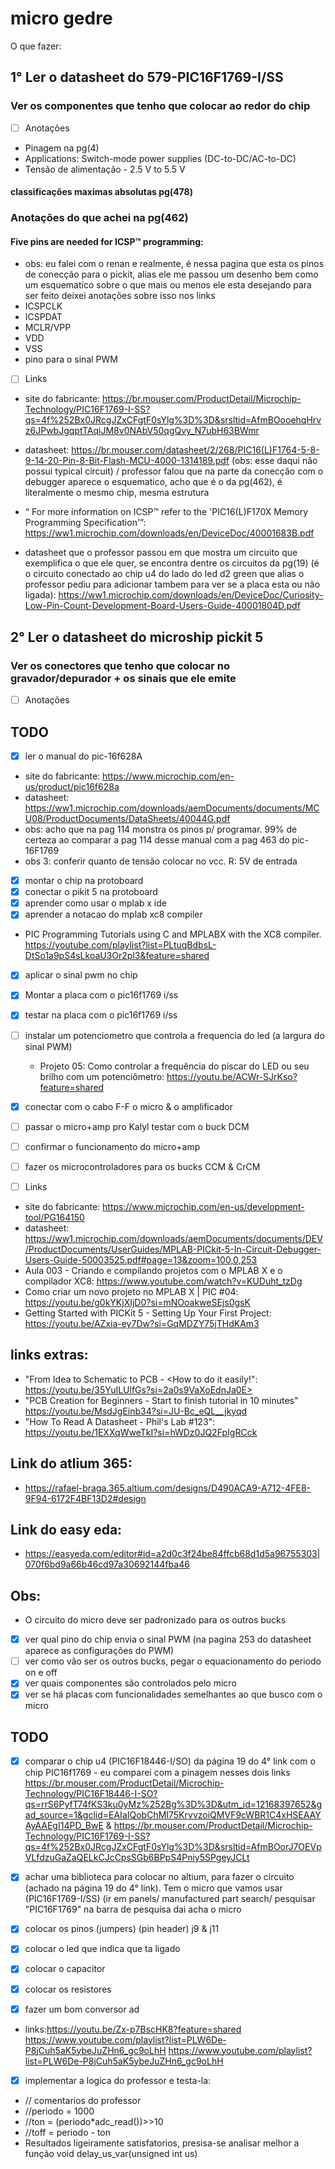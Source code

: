 # micro gedre
O que fazer:

## 1° Ler o datasheet do 579-PIC16F1769-I/SS

### Ver os componentes que tenho que colocar ao redor do chip
- [ ] Anotações
- Pinagem na pg(4)
- Applications: Switch-mode power supplies (DC-to-DC/AC-to-DC)
- Tensão de alimentação - 2.5 V to 5.5 V
#### classificações maximas absolutas pg(478)

### Anotações do que achei na pg(462)
#### Five pins are needed for ICSP™ programming:
- obs: eu falei com o renan e realmente, é nessa pagina que esta os pinos de conecção para o pickit, alias ele me passou um desenho bem como um esquematico sobre o que mais ou menos ele esta desejando para ser feito deixei anotações sobre isso nos links
- ICSPCLK
- ICSPDAT
- MCLR/VPP
- VDD
- VSS
- pino para o sinal PWM 

- [ ] Links
      
- site do fabricante: <https://br.mouser.com/ProductDetail/Microchip-Technology/PIC16F1769-I-SS?qs=4f%252Bx0JRcgJZxCFgtF0sYlg%3D%3D&srsltid=AfmBOooehqHrvz6JPwbJgqptTAqiJM8v0NAbV50qgQvy_N7ubH63BWmr>
  
- datasheet: <https://br.mouser.com/datasheet/2/268/PIC16(L)F1764-5-8-9-14-20-Pin-8-Bit-Flash-MCU-4000-1314189.pdf> (obs: esse daqui não possui typical circuit) / professor falou que
na parte da conecção com o debugger aparece o esquematico, acho que é o da pg(462), é literalmente o mesmo chip, mesma estrutura

- “ For more information on ICSP™ refer to the 'PIC16(L)F170X Memory Programming Specification'”: <https://ww1.microchip.com/downloads/en/DeviceDoc/40001683B.pdf>

- datasheet que o professor passou em que mostra um circuito que exemplifica o que ele quer, se encontra dentre os circuitos da pg(19) (é o circuito conectado ao chip u4 do lado do led d2 green que alias o professor pediu para adicionar tambem para ver se a placa esta ou não ligada): <https://ww1.microchip.com/downloads/en/DeviceDoc/Curiosity-Low-Pin-Count-Development-Board-Users-Guide-40001804D.pdf>
  
## 2° Ler o datasheet do microship pickit 5
### Ver os conectores que tenho que colocar no gravador/depurador + os sinais que ele emite
- [ ] Anotações

## TODO
- [x] ler o manual do pic-16f628A
- site do fabricante: <https://www.microchip.com/en-us/product/pic16f628a>
- datasheet: <https://ww1.microchip.com/downloads/aemDocuments/documents/MCU08/ProductDocuments/DataSheets/40044G.pdf>
- obs: acho que na pag 114 monstra os pinos p/ programar. 99% de certeza ao comparar a pag 114 desse manual com a pag 463 do pic-16F1769
- obs 3: conferir quanto de tensão colocar no vcc. R: 5V de entrada
- [x] montar o chip na protoboard
- [x] conectar o pikit 5 na protoboard
- [x] aprender como usar o mplab x ide
- [x] aprender a notacao do mplab xc8 compiler
- PIC Programming Tutorials using C and MPLABX with the XC8 compiler. <https://youtube.com/playlist?list=PLtuqBdbsL-DtSo1a9pS4sLkoaU3Or2pl3&feature=shared>
- [x] aplicar o sinal pwm no chip
- [x] Montar a placa com o pic16f1769 i/ss
- [x] testar na placa com o pic16f1769 i/ss
- [ ] instalar um potenciometro que controla a frequencia do led (a largura do sinal PWM)
     - Projeto 05: Como controlar a frequência do piscar do LED ou seu brilho com um potenciômetro: <https://youtu.be/ACWr-SJrKso?feature=shared>
- [x] conectar com o cabo F-F o micro & o amplificador
- [ ] passar o micro+amp pro Kalyl testar com o buck DCM
- [ ] confirmar o funcionamento do micro+amp
- [ ] fazer os microcontroladores para os bucks CCM & CrCM
      

- [ ] Links
- site do fabricante: <https://www.microchip.com/en-us/development-tool/PG164150>
- datasheet: <https://ww1.microchip.com/downloads/aemDocuments/documents/DEV/ProductDocuments/UserGuides/MPLAB-PICkit-5-In-Circuit-Debugger-Users-Guide-50003525.pdf#page=13&zoom=100,0,253>
- Aula 003 - Criando e compilando projetos com o MPLAB X e o compilador XC8: <https://www.youtube.com/watch?v=KUDuht_tzDg>
- Como criar um novo projeto no MPLAB X | PIC #04: <https://youtu.be/g0kYKjXIjD0?si=mNOoakweSEjs0gsK>
- Getting Started with PICKit 5 - Setting Up Your First Project: <https://youtu.be/AZxia-ey7Dw?si=GqMDZY75jTHdKAm3>




## links extras:
- "From Idea to Schematic to PCB - <How to do it easily!": https://youtu.be/35YuILUlfGs?si=2a0s9VaXoEdnJa0E>
- "PCB Creation for Beginners - Start to finish tutorial in 10 minutes" <https://youtu.be/MsdJgEinb34?si=JU-Bc_eQL__jkyqd>
- "How To Read A Datasheet - Phil's Lab #123": <https://youtu.be/1EXXqWweTkI?si=hWDz0JQ2FpIgRCck>

## Link do atlium 365:
- <https://rafael-braga.365.altium.com/designs/D490ACA9-A712-4FE8-9F94-6172F4BF13D2#design>
## Link do easy eda:
- <https://easyeda.com/editor#id=a2d0c3f24be84ffcb68d1d5a96755303|070f6bd9a66b46cd97a30692144fba46>

## Obs:
- O circuito do micro deve ser padronizado para os outros bucks
- [x] ver qual pino do chip envia o sinal PWM (na pagina 253 do datasheet aparece as configurações do PWM)
- [ ] ver como vão ser os outros bucks, pegar o equacionamento do periodo on e off
- [x] ver quais componentes são controlados pelo micro 
- [x] ver se há placas com funcionalidades semelhantes ao que busco com o micro

## TODO

- [x] comparar o chip u4 (PIC16F18446-I/SO) da página 19 do 4° link com o chip PIC16f1769
      - eu comparei com a pinagem nesses dois links <https://br.mouser.com/ProductDetail/Microchip-Technology/PIC16F18446-I-SO?qs=rrS6PyfT74fKS3ku0yMz%252Bg%3D%3D&utm_id=12168397652&gad_source=1&gclid=EAIaIQobChMI75KrvvzoiQMVF9cWBR1C4xHSEAAYAyAAEgI14PD_BwE> & <https://br.mouser.com/ProductDetail/Microchip-Technology/PIC16F1769-I-SS?qs=4f%252Bx0JRcgJZxCFgtF0sYlg%3D%3D&srsltid=AfmBOorJ7OEVpVLfdzuGaZaQELkCJcCpsSGb6BPpS4Pniy5SPgeyJCLt>
- [x] achar uma biblioteca para colocar no altium, para fazer o circuito (achado na página 19 do 4° link). Tem o micro que vamos usar (PIC16F1769-I/SS) (ir em panels/ manufactured part search/ pesquisar "PIC16F1769" na barra de pesquisa dai acha o micro
- [x] colocar os pinos (jumpers) (pin header) j9 & j11
- [x] colocar o led que indica que ta ligado
- [x] colocar o capacitor
- [x] colocar os resistores

- [x] fazer um bom conversor ad
- links:<https://youtu.be/Zx-p7BscHK8?feature=shared>
         <https://www.youtube.com/playlist?list=PLW6De-P8jCuh5aK5ybeJuZHn6_gc9oLhH>
         <https://www.youtube.com/playlist?list=PLW6De-P8jCuh5aK5ybeJuZHn6_gc9oLhH>
  
- [x] implementar a logica do professor e testa-la:
-  // comentarios do professor
-  //periodo = 1000
-  //ton = (periodo*adc_read())>>10
-  //toff = periodo - ton
- Resultados ligeiramente satisfatorios, presisa-se analisar melhor a função void delay_us_var(unsigned int us)









